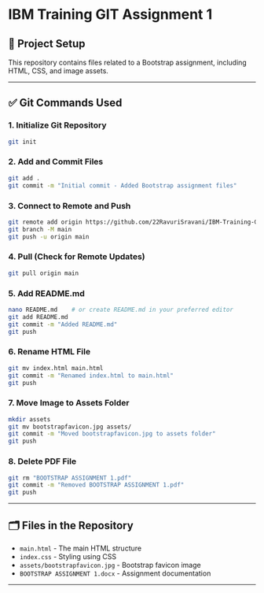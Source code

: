 # IBM Training GIT Assignment 1

## 📂 Project Setup

This repository contains files related to a Bootstrap assignment, including HTML, CSS, and image assets.

---

## ✅ Git Commands Used

### 1. Initialize Git Repository

```bash
git init
```

### 2. Add and Commit Files

```bash
git add .
git commit -m "Initial commit - Added Bootstrap assignment files"
```

### 3. Connect to Remote and Push

```bash
git remote add origin https://github.com/22RavuriSravani/IBM-Training-GIT-Assignment1.git
git branch -M main
git push -u origin main
```

### 4. Pull (Check for Remote Updates)

```bash
git pull origin main
```

### 5. Add README.md

```bash
nano README.md    # or create README.md in your preferred editor
git add README.md
git commit -m "Added README.md"
git push
```

### 6. Rename HTML File

```bash
git mv index.html main.html
git commit -m "Renamed index.html to main.html"
git push
```

### 7. Move Image to Assets Folder

```bash
mkdir assets
git mv bootstrapfavicon.jpg assets/
git commit -m "Moved bootstrapfavicon.jpg to assets folder"
git push
```

### 8. Delete PDF File

```bash
git rm "BOOTSTRAP ASSIGNMENT 1.pdf"
git commit -m "Removed BOOTSTRAP ASSIGNMENT 1.pdf"
git push
```

---

## 🗂 Files in the Repository

- `main.html` - The main HTML structure  
- `index.css` - Styling using CSS  
- `assets/bootstrapfavicon.jpg` - Bootstrap favicon image  
- `BOOTSTRAP ASSIGNMENT 1.docx` - Assignment documentation  

---

